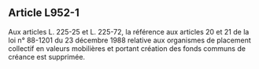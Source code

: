 Article L952-1
----
Aux articles L. 225-25 et L. 225-72, la référence aux articles 20 et 21 de la
loi n° 88-1201 du 23 décembre 1988 relative aux organismes de placement
collectif en valeurs mobilières et portant création des fonds communs de créance
est supprimée.
